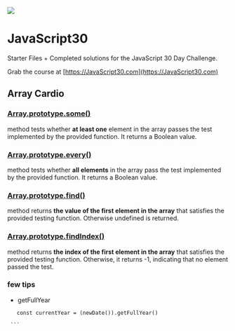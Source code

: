 ![](https://javascript30.com/images/JS3-social-share.png)

# JavaScript30

Starter Files + Completed solutions for the JavaScript 30 Day Challenge.

Grab the course at [https://JavaScript30.com](https://JavaScript30.com)

## Array Cardio

### [Array.prototype.some()](https://developer.mozilla.org/zh-TW/docs/Web/JavaScript/Reference/Global_Objects/Array/some)

method tests whether **at least one** element in the array passes the test implemented by the provided function. It returns a Boolean value. 

### [Array.prototype.every()](https://developer.mozilla.org/en-US/docs/Web/JavaScript/Reference/Global_Objects/Array/every)

method tests whether **all elements** in the array pass the test implemented by the provided function. It returns a Boolean value. 

### [Array.prototype.find()](https://developer.mozilla.org/en-US/docs/Web/JavaScript/Reference/Global_Objects/Array/find)

method returns **the value of the first element in the array** that satisfies the provided testing function. Otherwise undefined is returned.

### [Array.prototype.findIndex()](https://developer.mozilla.org/en-US/docs/Web/JavaScript/Reference/Global_Objects/Array/findIndex)

method returns **the index of the first element in the array** that satisfies the provided testing function. Otherwise, it returns -1, indicating that no element passed the test.

### few tips
   - getFullYear
   
   ```
      const currentYear = (newDate()).getFullYear()

    ```
